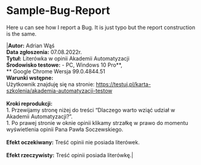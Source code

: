 # Sample-Bug-Report

Here u can see how I report a Bug. It is just typo but the report construction  is the same.

|**Autor:** Adrian Wąś <br> **Data zgłoszenia:** 07.08.2022r. <br>**Tytuł:** Literówka w opinii Akademii Automatyzacji <br> **Środowisko testowe:** 
\- PC, Windows 10 Pro**, <br> ** Google Chrome     Wersja 99.0.4844.51 <br> **Warunki wstępne:** <br> Użytkownik znajduję się na stronie: <https://testuj.pl/karta-szkolenia/akademia-automatyzacji-testow> <br><br> **Kroki reprodukcji:** <br> 1. Przewijamy stronę niżej do treści “Dlaczego warto wziąć udział w Akademii Automatyzacji?”. <br> 1. Po prawej stronie w oknie opinii klikamy strzałkę w prawo do momentu wyświetlenia opinii Pana Pawła Soczewskiego. <br><br> **Efekt oczekiwany:** Treść opinii nie posiada literówek. <br><br> **Efekt rzeczywisty:** Treść opinii posiada literówkę.|
